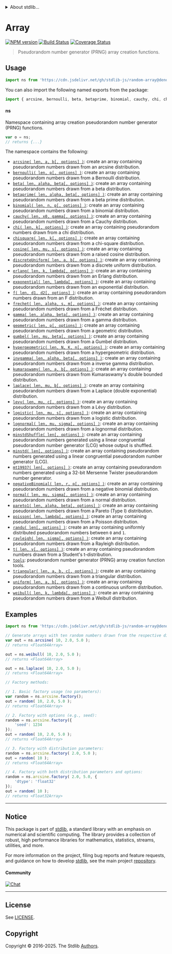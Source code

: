 <!--

@license Apache-2.0

Copyright (c) 2023 The Stdlib Authors.

Licensed under the Apache License, Version 2.0 (the "License");
you may not use this file except in compliance with the License.
You may obtain a copy of the License at

   http://www.apache.org/licenses/LICENSE-2.0

Unless required by applicable law or agreed to in writing, software
distributed under the License is distributed on an "AS IS" BASIS,
WITHOUT WARRANTIES OR CONDITIONS OF ANY KIND, either express or implied.
See the License for the specific language governing permissions and
limitations under the License.

-->


<details>
  <summary>
    About stdlib...
  </summary>
  <p>We believe in a future in which the web is a preferred environment for numerical computation. To help realize this future, we've built stdlib. stdlib is a standard library, with an emphasis on numerical and scientific computation, written in JavaScript (and C) for execution in browsers and in Node.js.</p>
  <p>The library is fully decomposable, being architected in such a way that you can swap out and mix and match APIs and functionality to cater to your exact preferences and use cases.</p>
  <p>When you use stdlib, you can be absolutely certain that you are using the most thorough, rigorous, well-written, studied, documented, tested, measured, and high-quality code out there.</p>
  <p>To join us in bringing numerical computing to the web, get started by checking us out on <a href="https://github.com/stdlib-js/stdlib">GitHub</a>, and please consider <a href="https://opencollective.com/stdlib">financially supporting stdlib</a>. We greatly appreciate your continued support!</p>
</details>

# Array

[![NPM version][npm-image]][npm-url] [![Build Status][test-image]][test-url] [![Coverage Status][coverage-image]][coverage-url] <!-- [![dependencies][dependencies-image]][dependencies-url] -->

> Pseudorandom number generator (PRNG) array creation functions.



<section class="usage">

## Usage

```javascript
import ns from 'https://cdn.jsdelivr.net/gh/stdlib-js/random-array@deno/mod.js';
```

You can also import the following named exports from the package:

```javascript
import { arcsine, bernoulli, beta, betaprime, binomial, cauchy, chi, chisquare, cosine, discreteUniform, erlang, exponential, f, frechet, gamma, geometric, gumbel, hypergeometric, invgamma, kumaraswamy, laplace, levy, logistic, lognormal, minstd, minstdShuffle, mt19937, negativeBinomial, normal, pareto1, poisson, randu, rayleigh, t, tools, triangular, uniform, weibull } from 'https://cdn.jsdelivr.net/gh/stdlib-js/random-array@deno/mod.js';
```

#### ns

Namespace containing array creation pseudorandom number generator (PRNG) functions.

```javascript
var o = ns;
// returns {...}
```

The namespace contains the following:

<!-- <toc pattern="*"> -->

<div class="namespace-toc">

-   <span class="signature">[`arcsine( len, a, b[, options] )`][@stdlib/random/array/arcsine]</span><span class="delimiter">: </span><span class="description">create an array containing pseudorandom numbers drawn from an arcsine distribution.</span>
-   <span class="signature">[`bernoulli( len, p[, options] )`][@stdlib/random/array/bernoulli]</span><span class="delimiter">: </span><span class="description">create an array containing pseudorandom numbers drawn from a Bernoulli distribution.</span>
-   <span class="signature">[`beta( len, alpha, beta[, options] )`][@stdlib/random/array/beta]</span><span class="delimiter">: </span><span class="description">create an array containing pseudorandom numbers drawn from a beta distribution.</span>
-   <span class="signature">[`betaprime( len, alpha, beta[, options] )`][@stdlib/random/array/betaprime]</span><span class="delimiter">: </span><span class="description">create an array containing pseudorandom numbers drawn from a beta prime distribution.</span>
-   <span class="signature">[`binomial( len, n, p[, options] )`][@stdlib/random/array/binomial]</span><span class="delimiter">: </span><span class="description">create an array containing pseudorandom numbers drawn from a binomial distribution.</span>
-   <span class="signature">[`cauchy( len, x0, gamma[, options] )`][@stdlib/random/array/cauchy]</span><span class="delimiter">: </span><span class="description">create an array containing pseudorandom numbers drawn from a Cauchy distribution.</span>
-   <span class="signature">[`chi( len, k[, options] )`][@stdlib/random/array/chi]</span><span class="delimiter">: </span><span class="description">create an array containing pseudorandom numbers drawn from a chi distribution.</span>
-   <span class="signature">[`chisquare( len, k[, options] )`][@stdlib/random/array/chisquare]</span><span class="delimiter">: </span><span class="description">create an array containing pseudorandom numbers drawn from a chi-square distribution.</span>
-   <span class="signature">[`cosine( len, mu, s[, options] )`][@stdlib/random/array/cosine]</span><span class="delimiter">: </span><span class="description">create an array containing pseudorandom numbers drawn from a raised cosine distribution.</span>
-   <span class="signature">[`discreteUniform( len, a, b[, options] )`][@stdlib/random/array/discrete-uniform]</span><span class="delimiter">: </span><span class="description">create an array containing pseudorandom numbers drawn from a discrete uniform distribution.</span>
-   <span class="signature">[`erlang( len, k, lambda[, options] )`][@stdlib/random/array/erlang]</span><span class="delimiter">: </span><span class="description">create an array containing pseudorandom numbers drawn from an Erlang distribution.</span>
-   <span class="signature">[`exponential( len, lambda[, options] )`][@stdlib/random/array/exponential]</span><span class="delimiter">: </span><span class="description">create an array containing pseudorandom numbers drawn from an exponential distribution.</span>
-   <span class="signature">[`f( len, d1, d2[, options] )`][@stdlib/random/array/f]</span><span class="delimiter">: </span><span class="description">create an array containing pseudorandom numbers drawn from an F distribution.</span>
-   <span class="signature">[`frechet( len, alpha, s, m[, options] )`][@stdlib/random/array/frechet]</span><span class="delimiter">: </span><span class="description">create an array containing pseudorandom numbers drawn from a Fréchet distribution.</span>
-   <span class="signature">[`gamma( len, alpha, beta[, options] )`][@stdlib/random/array/gamma]</span><span class="delimiter">: </span><span class="description">create an array containing pseudorandom numbers drawn from a gamma distribution.</span>
-   <span class="signature">[`geometric( len, p[, options] )`][@stdlib/random/array/geometric]</span><span class="delimiter">: </span><span class="description">create an array containing pseudorandom numbers drawn from a geometric distribution.</span>
-   <span class="signature">[`gumbel( len, mu, beta[, options] )`][@stdlib/random/array/gumbel]</span><span class="delimiter">: </span><span class="description">create an array containing pseudorandom numbers drawn from a Gumbel distribution.</span>
-   <span class="signature">[`hypergeometric( len, N, K, n[, options] )`][@stdlib/random/array/hypergeometric]</span><span class="delimiter">: </span><span class="description">create an array containing pseudorandom numbers drawn from a hypergeometric distribution.</span>
-   <span class="signature">[`invgamma( len, alpha, beta[, options] )`][@stdlib/random/array/invgamma]</span><span class="delimiter">: </span><span class="description">create an array containing pseudorandom numbers drawn from a inverse gamma distribution.</span>
-   <span class="signature">[`kumaraswamy( len, a, b[, options] )`][@stdlib/random/array/kumaraswamy]</span><span class="delimiter">: </span><span class="description">create an array containing pseudorandom numbers drawn from Kumaraswamy's double bounded distribution.</span>
-   <span class="signature">[`laplace( len, mu, b[, options] )`][@stdlib/random/array/laplace]</span><span class="delimiter">: </span><span class="description">create an array containing pseudorandom numbers drawn from a Laplace (double exponential) distribution.</span>
-   <span class="signature">[`levy( len, mu, c[, options] )`][@stdlib/random/array/levy]</span><span class="delimiter">: </span><span class="description">create an array containing pseudorandom numbers drawn from a Lévy distribution.</span>
-   <span class="signature">[`logistic( len, mu, s[, options] )`][@stdlib/random/array/logistic]</span><span class="delimiter">: </span><span class="description">create an array containing pseudorandom numbers drawn from a logistic distribution.</span>
-   <span class="signature">[`lognormal( len, mu, sigma[, options] )`][@stdlib/random/array/lognormal]</span><span class="delimiter">: </span><span class="description">create an array containing pseudorandom numbers drawn from a lognormal distribution.</span>
-   <span class="signature">[`minstdShuffle( len[, options] )`][@stdlib/random/array/minstd-shuffle]</span><span class="delimiter">: </span><span class="description">create an array containing pseudorandom numbers generated using a linear congruential pseudorandom number generator (LCG) whose output is shuffled.</span>
-   <span class="signature">[`minstd( len[, options] )`][@stdlib/random/array/minstd]</span><span class="delimiter">: </span><span class="description">create an array containing pseudorandom numbers generated using a linear congruential pseudorandom number generator (LCG).</span>
-   <span class="signature">[`mt19937( len[, options] )`][@stdlib/random/array/mt19937]</span><span class="delimiter">: </span><span class="description">create an array containing pseudorandom numbers generated using a 32-bit Mersenne Twister pseudorandom number generator.</span>
-   <span class="signature">[`negativeBinomial( len, r, p[, options] )`][@stdlib/random/array/negative-binomial]</span><span class="delimiter">: </span><span class="description">create an array containing pseudorandom numbers drawn from a negative binomial distribution.</span>
-   <span class="signature">[`normal( len, mu, sigma[, options] )`][@stdlib/random/array/normal]</span><span class="delimiter">: </span><span class="description">create an array containing pseudorandom numbers drawn from a normal distribution.</span>
-   <span class="signature">[`pareto1( len, alpha, beta[, options] )`][@stdlib/random/array/pareto-type1]</span><span class="delimiter">: </span><span class="description">create an array containing pseudorandom numbers drawn from a Pareto (Type I) distribution.</span>
-   <span class="signature">[`poisson( len, lambda[, options] )`][@stdlib/random/array/poisson]</span><span class="delimiter">: </span><span class="description">create an array containing pseudorandom numbers drawn from a Poisson distribution.</span>
-   <span class="signature">[`randu( len[, options] )`][@stdlib/random/array/randu]</span><span class="delimiter">: </span><span class="description">create an array containing uniformly distributed pseudorandom numbers between `0` and `1`.</span>
-   <span class="signature">[`rayleigh( len, sigma[, options] )`][@stdlib/random/array/rayleigh]</span><span class="delimiter">: </span><span class="description">create an array containing pseudorandom numbers drawn from a Rayleigh distribution.</span>
-   <span class="signature">[`t( len, v[, options] )`][@stdlib/random/array/t]</span><span class="delimiter">: </span><span class="description">create an array containing pseudorandom numbers drawn from a Student's t-distribution.</span>
-   <span class="signature">[`tools`][@stdlib/random/array/tools]</span><span class="delimiter">: </span><span class="description">pseudorandom number generator (PRNG) array creation function tools.</span>
-   <span class="signature">[`triangular( len, a, b, c[, options] )`][@stdlib/random/array/triangular]</span><span class="delimiter">: </span><span class="description">create an array containing pseudorandom numbers drawn from a triangular distribution.</span>
-   <span class="signature">[`uniform( len, a, b[, options] )`][@stdlib/random/array/uniform]</span><span class="delimiter">: </span><span class="description">create an array containing pseudorandom numbers drawn from a continuous uniform distribution.</span>
-   <span class="signature">[`weibull( len, k, lambda[, options] )`][@stdlib/random/array/weibull]</span><span class="delimiter">: </span><span class="description">create an array containing pseudorandom numbers drawn from a Weibull distribution.</span>

</div>

<!-- </toc> -->

</section>

<!-- /.usage -->

<section class="examples">

## Examples

<!-- eslint no-undef: "error" -->

```javascript
import ns from 'https://cdn.jsdelivr.net/gh/stdlib-js/random-array@deno/mod.js';

// Generate arrays with ten random numbers drawn from the respective distributions:
var out = ns.arcsine( 10, 2.0, 5.0 );
// returns <Float64Array>

out = ns.weibull( 10, 2.0, 5.0 );
// returns <Float64Array>

out = ns.laplace( 10, 2.0, 5.0 );
// returns <Float64Array>

// Factory methods:

// 1. Basic factory usage (no parameters):
var random = ns.arcsine.factory();
out = random( 10, 2.0, 5.0 );
// returns <Float64Array>

// 2. Factory with options (e.g., seed):
random = ns.arcsine.factory({
    'seed': 1234
});
out = random( 10, 2.0, 5.0 );
// returns <Float64Array>

// 3. Factory with distribution parameters:
random = ns.arcsine.factory( 2.0, 5.0 );
out = random( 10 );
// returns <Float64Array>

// 4. Factory with both distribution parameters and options:
random = ns.arcsine.factory( 2.0, 5.0, {
    'dtype': 'float32'
});
out = random( 10 );
// returns <Float32Array>
```

</section>

<!-- /.examples -->

<!-- Section for related `stdlib` packages. Do not manually edit this section, as it is automatically populated. -->

<section class="related">

</section>

<!-- /.related -->

<!-- Section for all links. Make sure to keep an empty line after the `section` element and another before the `/section` close. -->


<section class="main-repo" >

* * *

## Notice

This package is part of [stdlib][stdlib], a standard library with an emphasis on numerical and scientific computing. The library provides a collection of robust, high performance libraries for mathematics, statistics, streams, utilities, and more.

For more information on the project, filing bug reports and feature requests, and guidance on how to develop [stdlib][stdlib], see the main project [repository][stdlib].

#### Community

[![Chat][chat-image]][chat-url]

---

## License

See [LICENSE][stdlib-license].


## Copyright

Copyright &copy; 2016-2025. The Stdlib [Authors][stdlib-authors].

</section>

<!-- /.stdlib -->

<!-- Section for all links. Make sure to keep an empty line after the `section` element and another before the `/section` close. -->

<section class="links">

[npm-image]: http://img.shields.io/npm/v/@stdlib/random-array.svg
[npm-url]: https://npmjs.org/package/@stdlib/random-array

[test-image]: https://github.com/stdlib-js/random-array/actions/workflows/test.yml/badge.svg?branch=main
[test-url]: https://github.com/stdlib-js/random-array/actions/workflows/test.yml?query=branch:main

[coverage-image]: https://img.shields.io/codecov/c/github/stdlib-js/random-array/main.svg
[coverage-url]: https://codecov.io/github/stdlib-js/random-array?branch=main

<!--

[dependencies-image]: https://img.shields.io/david/stdlib-js/random-array.svg
[dependencies-url]: https://david-dm.org/stdlib-js/random-array/main

-->

[chat-image]: https://img.shields.io/gitter/room/stdlib-js/stdlib.svg
[chat-url]: https://app.gitter.im/#/room/#stdlib-js_stdlib:gitter.im

[stdlib]: https://github.com/stdlib-js/stdlib

[stdlib-authors]: https://github.com/stdlib-js/stdlib/graphs/contributors

[umd]: https://github.com/umdjs/umd
[es-module]: https://developer.mozilla.org/en-US/docs/Web/JavaScript/Guide/Modules

[deno-url]: https://github.com/stdlib-js/random-array/tree/deno
[deno-readme]: https://github.com/stdlib-js/random-array/blob/deno/README.md
[umd-url]: https://github.com/stdlib-js/random-array/tree/umd
[umd-readme]: https://github.com/stdlib-js/random-array/blob/umd/README.md
[esm-url]: https://github.com/stdlib-js/random-array/tree/esm
[esm-readme]: https://github.com/stdlib-js/random-array/blob/esm/README.md
[branches-url]: https://github.com/stdlib-js/random-array/blob/main/branches.md

[stdlib-license]: https://raw.githubusercontent.com/stdlib-js/random-array/main/LICENSE

<!-- <toc-links> -->

[@stdlib/random/array/arcsine]: https://github.com/stdlib-js/random-array-arcsine/tree/deno

[@stdlib/random/array/bernoulli]: https://github.com/stdlib-js/random-array-bernoulli/tree/deno

[@stdlib/random/array/beta]: https://github.com/stdlib-js/random-array-beta/tree/deno

[@stdlib/random/array/betaprime]: https://github.com/stdlib-js/random-array-betaprime/tree/deno

[@stdlib/random/array/binomial]: https://github.com/stdlib-js/random-array-binomial/tree/deno

[@stdlib/random/array/cauchy]: https://github.com/stdlib-js/random-array-cauchy/tree/deno

[@stdlib/random/array/chi]: https://github.com/stdlib-js/random-array-chi/tree/deno

[@stdlib/random/array/chisquare]: https://github.com/stdlib-js/random-array-chisquare/tree/deno

[@stdlib/random/array/cosine]: https://github.com/stdlib-js/random-array-cosine/tree/deno

[@stdlib/random/array/discrete-uniform]: https://github.com/stdlib-js/random-array-discrete-uniform/tree/deno

[@stdlib/random/array/erlang]: https://github.com/stdlib-js/random-array-erlang/tree/deno

[@stdlib/random/array/exponential]: https://github.com/stdlib-js/random-array-exponential/tree/deno

[@stdlib/random/array/f]: https://github.com/stdlib-js/random-array-f/tree/deno

[@stdlib/random/array/frechet]: https://github.com/stdlib-js/random-array-frechet/tree/deno

[@stdlib/random/array/gamma]: https://github.com/stdlib-js/random-array-gamma/tree/deno

[@stdlib/random/array/geometric]: https://github.com/stdlib-js/random-array-geometric/tree/deno

[@stdlib/random/array/gumbel]: https://github.com/stdlib-js/random-array-gumbel/tree/deno

[@stdlib/random/array/hypergeometric]: https://github.com/stdlib-js/random-array-hypergeometric/tree/deno

[@stdlib/random/array/invgamma]: https://github.com/stdlib-js/random-array-invgamma/tree/deno

[@stdlib/random/array/kumaraswamy]: https://github.com/stdlib-js/random-array-kumaraswamy/tree/deno

[@stdlib/random/array/laplace]: https://github.com/stdlib-js/random-array-laplace/tree/deno

[@stdlib/random/array/levy]: https://github.com/stdlib-js/random-array-levy/tree/deno

[@stdlib/random/array/logistic]: https://github.com/stdlib-js/random-array-logistic/tree/deno

[@stdlib/random/array/lognormal]: https://github.com/stdlib-js/random-array-lognormal/tree/deno

[@stdlib/random/array/minstd-shuffle]: https://github.com/stdlib-js/random-array-minstd-shuffle/tree/deno

[@stdlib/random/array/minstd]: https://github.com/stdlib-js/random-array-minstd/tree/deno

[@stdlib/random/array/mt19937]: https://github.com/stdlib-js/random-array-mt19937/tree/deno

[@stdlib/random/array/negative-binomial]: https://github.com/stdlib-js/random-array-negative-binomial/tree/deno

[@stdlib/random/array/normal]: https://github.com/stdlib-js/random-array-normal/tree/deno

[@stdlib/random/array/pareto-type1]: https://github.com/stdlib-js/random-array-pareto-type1/tree/deno

[@stdlib/random/array/poisson]: https://github.com/stdlib-js/random-array-poisson/tree/deno

[@stdlib/random/array/randu]: https://github.com/stdlib-js/random-array-randu/tree/deno

[@stdlib/random/array/rayleigh]: https://github.com/stdlib-js/random-array-rayleigh/tree/deno

[@stdlib/random/array/t]: https://github.com/stdlib-js/random-array-t/tree/deno

[@stdlib/random/array/tools]: https://github.com/stdlib-js/random-array-tools/tree/deno

[@stdlib/random/array/triangular]: https://github.com/stdlib-js/random-array-triangular/tree/deno

[@stdlib/random/array/uniform]: https://github.com/stdlib-js/random-array-uniform/tree/deno

[@stdlib/random/array/weibull]: https://github.com/stdlib-js/random-array-weibull/tree/deno

<!-- </toc-links> -->

</section>

<!-- /.links -->
